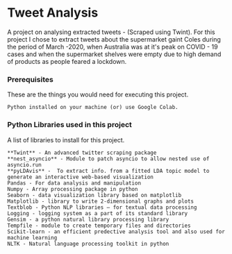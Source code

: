 # Tweet Analysis
A project on analysing extracted tweets - (Scraped using Twint). For this project I chose to extract tweets about the supermarket gaint Coles during the period of March -2020, when Australia was at it's peak on COVID - 19 cases and when the supermarket shelves were empty due to high demand of products as people feared a lockdown. 

### Prerequisites
These are the things you would need for executing this project.

```
Python installed on your machine (or) use Google Colab.
```
### Python Libraries used in this project

A list of libraries to install for this project.

```
**Twint** - An advanced twitter scraping package
**nest_asyncio** - Module to patch asyncio to allow nested use of asyncio.run
**pyLDAvis** -  To extract info. from a fitted LDA topic model to generate an interactive web-based visualization
Pandas - For data analysis and manipulation
Numpy - Array processing package in python
Seaborn - data visualization library based on matplotlib
Matplotlib - library to write 2-dimensional graphs and plots
Textblob - Python NLP libraries – for textual data processing
Logging - logging system as a part of its standard library
Gensim - a python natural library processing library
Tempfile - module to create temporary files and directories
Scikit-learn - an efficient predective analysis tool and also used for machine learning
NLTK - Natural language processing toolkit in python 
```
